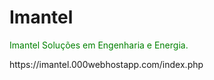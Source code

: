 # Imantel
<p style="color:green;"> Imantel Soluções em Engenharia e Energia. </p>
https://imantel.000webhostapp.com/index.php

